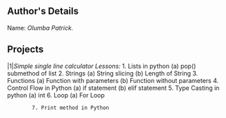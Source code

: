 ## Author's Details
Name: *Olumba Patrick.*

## Projects
|1|*Simple single line calculator*
		*Lessons:*
			1. Lists in python
				(a) pop() submethod of list
			2. Strings
				(a) String slicing
				(b) Length of String
			3. Functions
				(a) Function with parameters
				(b) Function without parameters
			4. Control Flow in Python
				(a) if statement
				(b) elif statement
			5. Type Casting in python
				(a) int
			6. Loop
				(a) For Loop

			7. Print method in Python